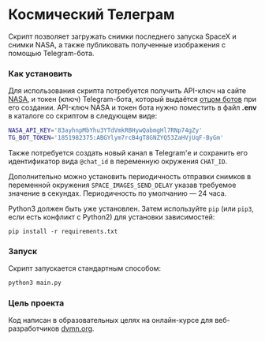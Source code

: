 # Космический Телеграм

Скрипт позволяет загружать снимки последнего запуска SpaceX и снимки NASA, а также публиковать полученные изображения с помощью Telegram-бота.

### Как установить

Для использования скрипта потребуется получить API-ключ на сайте [NASA](https://api.nasa.gov/), и токен (ключ) Telegram-бота, который выдаётся [отцом ботов](https://telegram.me/BotFather) при его создании.
API-ключ NASA и токен бота нужно поместить в файл **.env** в каталоге со скриптом в следующем виде:

```bash
NASA_API_KEY='83ayhnpMbYhu3YTdVmkRBHywQabmgHl7RNp74gZy'
TG_BOT_TOKEN='1851982375:ABGYlym7rcB4gT8GNZYQ53ZaHVjUqF-ByGm'
```

Также потребуется создать новый канал в Telegram'е и сохранить его идентификатор вида `@chat_id` в переменную окружения `CHAT_ID`.

Дополнительно можно установить периодичность отправки снимков в переменной окружения `SPACE_IMAGES_SEND_DELAY` указав требуемое значение в секундах. Периодичность по умолчанию — 24 часа.

Python3 должен быть уже установлен. 
Затем используйте `pip` (или `pip3`, если есть конфликт с Python2) для установки зависимостей:

```
pip install -r requirements.txt
```

### Запуск

Скрипт запускается стандартным способом:

```bash
python3 main.py
```

### Цель проекта

Код написан в образовательных целях на онлайн-курсе для веб-разработчиков [dvmn.org](https://dvmn.org/).
